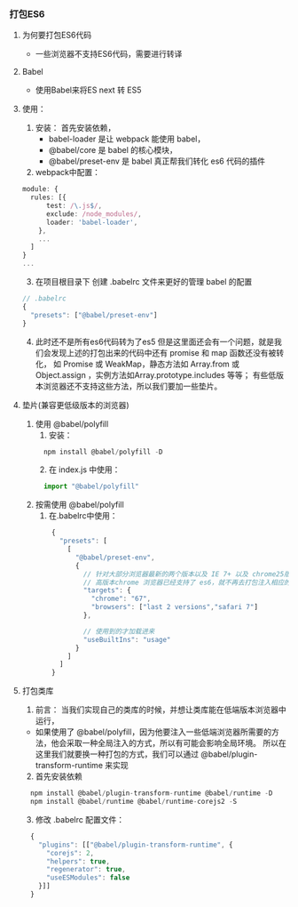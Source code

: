 ### 打包ES6
  1. 为何要打包ES6代码
      * 一些浏览器不支持ES6代码，需要进行转译

  2. Babel
      * 使用Babel来将ES next 转 ES5
    
  3. 使用：
      1. 安装：
        首先安装依赖，
          * babel-loader 是让 webpack 能使用 babel，
          * @babel/core 是 babel 的核心模块，
          * @babel/preset-env 是 babel 真正帮我们转化 es6 代码的插件
          <!-- npm install babel-loader @babel/core @babel/preset-env -D -->
      2. webpack中配置：
      ```ts
      module: {
        rules: [{
            test: /\.js$/,
            exclude: /node_modules/,
            loader: 'babel-loader',
          },
          ...
        ]
      }
      ...
      ```
      3. 在项目根目录下 创建 .babelrc 文件来更好的管理 babel 的配置
      ```ts
      // .babelrc
      {
        "presets": ["@babel/preset-env"]
      } 
      ```
      4. 此时还不是所有es6代码转为了es5
        但是这里面还会有一个问题，就是我们会发现上述的打包出来的代码中还有 promise 和 map 函数还没有被转化，
        如 Promise 或 WeakMap，静态方法如 Array.from 或 Object.assign ，实例方法如Array.prototype.includes 等等；
        有些低版本浏览器还不支持这些方法，所以我们要加一些垫片。

  4. 垫片(兼容更低级版本的浏览器) 
      1. 使用 @babel/polyfill
          1. 安装：
          ```ts
            npm install @babel/polyfill -D 
          ```
          2. 在 index.js 中使用：
          ```ts
            import "@babel/polyfill" 
          ```
      2. 按需使用 @babel/polyfill
          1. 在.babelrc中使用：
          ```ts
              {
                "presets": [
                  [
                    "@babel/preset-env",
                    {
                      // 针对大部分浏览器最新的两个版本以及 IE 7+ 以及 chrome25版本进行转码编译，
                      // 高版本chrome 浏览器已经支持了 es6，就不再去打包注入相应的代码了
                      "targets": { 
                        "chrome": "67",
                        "browsers": ["last 2 versions","safari 7"]
                      },

                      // 使用到的才加载进来
                      "useBuiltIns": "usage"
                    }
                  ]
                ]
              } 
          ```

  5. 打包类库
      1. 前言：
        当我们实现自己的类库的时候，并想让类库能在低端版本浏览器中运行，
        * 如果使用了 @babel/polyfill，因为他要注入一些低端浏览器所需要的方法，他会采取一种全局注入的方式，所以有可能会影响全局环境。
        所以在这里我们就要换一种打包的方式，我们可以通过 @babel/plugin-transform-runtime 来实现

      2. 首先安装依赖
      ```ts
        npm install @babel/plugin-transform-runtime @babel/runtime -D
        npm install @babel/runtime @babel/runtime-corejs2 -S 
      ```

      3. 修改 .babelrc 配置文件：
      ```ts
        {
          "plugins": [["@babel/plugin-transform-runtime", {
            "corejs": 2,
            "helpers": true,
            "regenerator": true,
            "useESModules": false
          }]]
        } 
      ```
